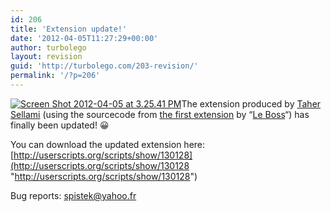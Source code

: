 ```yaml
---
id: 206
title: 'Extension update!'
date: '2012-04-05T11:27:29+00:00'
author: turbolego
layout: revision
guid: 'http://turbolego.com/203-revision/'
permalink: '/?p=206'
---
```


[![](https://turbolego.com/wp-content/uploads/2012/04/Screen-Shot-2012-04-05-at-3.25.41-PM.png "Screen Shot 2012-04-05 at 3.25.41 PM")](https://turbolego.com/wp-content/uploads/2012/04/Screen-Shot-2012-04-05-at-3.25.41-PM.png)The extension produced by [Taher Sellami](http://www.facebook.com/tunisien7 "http://www.facebook.com/tunisien7") (using the sourcecode from [the first extension](http://userscripts.org/scripts/show/122827 "http://userscripts.org/scripts/show/122827") by “[Le Boss](http://www.facebook.com/theztech "http://www.facebook.com/theztech")“) has finally been updated! 😀

You can download the updated extension here: [http://userscripts.org/scripts/show/130128](http://userscripts.org/scripts/show/130128 "http://userscripts.org/scripts/show/130128")

Bug reports: [spistek@yahoo.fr](mailto:spistek@yahoo.fr "spistek@yahoo.fr")